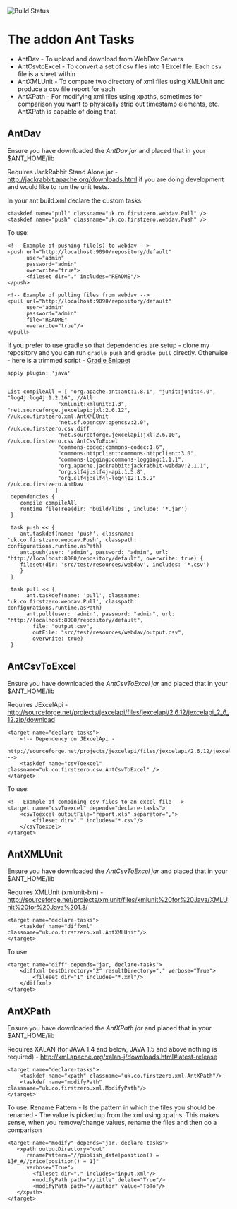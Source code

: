 ![Build Status](https://travis-ci.org/parj/AddOnJavaAntTasks.png)
# The addon Ant Tasks
* AntDav - To upload and download from WebDav Servers
* AntCsvtoExcel - To convert a set of csv files into 1 Excel file. Each csv file is a sheet within
* AntXMLUnit - To compare two directory of xml files using XMLUnit and produce a csv file report for each
* AntXPath - For modifying xml files using xpaths, sometimes for comparison you want to physically strip out timestamp elements, etc. AntXPath is capable of doing that.

## AntDav
Ensure you have downloaded the *AntDav jar* and placed that in your $ANT_HOME/lib

Requires JackRabbit Stand Alone jar - http://jackrabbit.apache.org/downloads.html if you are doing development and would like to run the unit tests.

In your ant build.xml declare the custom tasks:

    <taskdef name="pull" classname="uk.co.firstzero.webdav.Pull" />
    <taskdef name="push" classname="uk.co.firstzero.webdav.Push" />

To use:

    <!-- Example of pushing file(s) to webdav -->
    <push url="http://localhost:9090/repository/default"
          user="admin"
          password="admin"
          overwrite="true">
          <fileset dir="." includes="README"/>
    </push>
                
    <!-- Example of pulling files from webdav -->
    <pull url="http://localhost:9090/repository/default"
          user="admin"
          password="admin"
          file="README"
          overwrite="true"/>
    </pull>

If you prefer to use gradle so that dependencies are setup - clone my repository and you can run `gradle push` and `gradle pull` directly. Otherwise - here is a trimmed script - [Gradle Snippet](https://gist.github.com/3306722)

    apply plugin: 'java'


    List compileAll = [ "org.apache.ant:ant:1.8.1", "junit:junit:4.0", "log4j:log4j:1.2.16", //All
				    "xmlunit:xmlunit:1.3", "net.sourceforge.jexcelapi:jxl:2.6.12", //uk.co.firstzero.xml.AntXMLUnit
				    "net.sf.opencsv:opencsv:2.0", //uk.co.firstzero.csv.diff
				    "net.sourceforge.jexcelapi:jxl:2.6.10", //uk.co.firstzero.csv.AntCsvToExcel
                    "commons-codec:commons-codec:1.6",
                    "commons-httpclient:commons-httpclient:3.0",
                    "commons-logging:commons-logging:1.1.1",
                    "org.apache.jackrabbit:jackrabbit-webdav:2.1.1",
                    "org.slf4j:slf4j-api:1.5.8",
                    "org.slf4j:slf4j-log4j12:1.5.2"  //uk.co.firstzero.AntDav
				   ]
     dependencies {
        compile compileAll
        runtime fileTree(dir: 'build/libs', include: '*.jar')
     }

     task push << {
        ant.taskdef(name: 'push', classname: 'uk.co.firstzero.webdav.Push', classpath: configurations.runtime.asPath)
        ant.push(user: 'admin', password: "admin", url: "http://localhost:8080/repository/default", overwrite: true) {
        fileset(dir: 'src/test/resources/webdav', includes: '*.csv')
        }
     }

     task pull << {
          ant.taskdef(name: 'pull', classname: 'uk.co.firstzero.webdav.Pull', classpath: configurations.runtime.asPath)
          ant.pull(user: 'admin', password: "admin", url: "http://localhost:8080/repository/default",
            file: "output.csv",
            outFile: "src/test/resources/webdav/output.csv",
            overwrite: true)
     }

## AntCsvToExcel

Ensure you have downloaded the *AntCsvToExcel jar* and placed that in your $ANT_HOME/lib

Requires JExcelApi - http://sourceforge.net/projects/jexcelapi/files/jexcelapi/2.6.12/jexcelapi_2_6_12.zip/download

    <target name="declare-tasks">		
        <!-- Dependency on JExcelApi - 
         http://sourceforge.net/projects/jexcelapi/files/jexcelapi/2.6.12/jexcelapi_2_6_12.zip/download
	-->
		<taskdef name="csvToexcel" classname="uk.co.firstzero.csv.AntCsvToExcel" />
    </target>

To use:

	<!-- Example of combining csv files to an excel file -->
	<target name="csvToexcel" depends="declare-tasks">
		<csvToexcel outputFile="report.xls" separator=",">
			<fileset dir="." includes="*.csv"/>
		</csvToexcel>
	</target>

## AntXMLUnit

Ensure you have downloaded the *AntCsvToExcel jar* and placed that in your $ANT_HOME/lib

Requires XMLUnit (xmlunit-bin) - http://sourceforge.net/projects/xmlunit/files/xmlunit%20for%20Java/XMLUnit%20for%20Java%201.3/

    <target name="declare-tasks">
        <taskdef name="diffxml" classname="uk.co.firstzero.xml.AntXMLUnit"/>
    </target>

To use: 

    <target name="diff" depends="jar, declare-tasks">
        <diffxml testDirectory="2" resultDirectory="." verbose="True">
            <fileset dir="1" includes="*.xml"/>
        </diffxml>
    </target>

## AntXPath

Ensure you have downloaded the *AntXPath jar* and placed that in your $ANT_HOME/lib

Requires XALAN (for JAVA 1.4 and below, JAVA 1.5 and above nothing is required) - http://xml.apache.org/xalan-j/downloads.html#latest-release

    <target name="declare-tasks">
        <taskdef name="xpath" classname="uk.co.firstzero.xml.AntXPath"/>
        <taskdef name="modifyPath" classname="uk.co.firstzero.xml.ModifyPath"/>
    </target>

To use: 
Rename Pattern - Is the pattern in which the files you should be renamed - The value is picked up from the xml using xpaths. This makes sense, when you remove/change values, rename the files and then do a comparison


    <target name="modify" depends="jar, declare-tasks">
       <xpath outputDirectory="out" 
	      renamePattern="//publish_date[position() = 1]#_#//price[position() = 1]" 
	      verbose="True">
            <fileset dir="." includes="input.xml"/>
	        <modifyPath path="//title" delete="True"/>
	        <modifyPath path="//author" value="ToTo"/>
       </xpath>
    </target>
